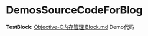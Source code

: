 # DemosSourceCodeForBlog

**TestBlock**: [Objective-C内存管理 Block.md](https://github.com/Shanesun/HexoForBlog/blob/master/source/_posts/Objective-C%E5%86%85%E5%AD%98%E7%AE%A1%E7%90%86-Block.md) Demo代码